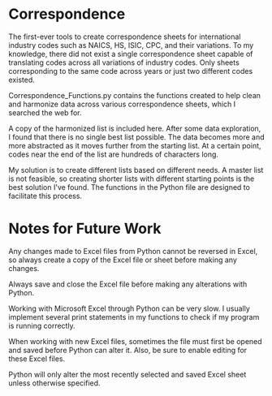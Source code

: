 # Correspondence
The first-ever tools to create correspondence sheets for international industry codes such as NAICS, HS, ISIC, CPC, and their variations. To my knowledge, there did not exist a single correspondence sheet capable of translating codes across all variations of industry codes. Only sheets corresponding to the same code across years or just two different codes existed.

Correspondence_Functions.py contains the functions created to help clean and harmonize data across various correspondence sheets, which I searched the web for.

A copy of the harmonized list is included here. After some data exploration, I found that there is no single best list possible. The data becomes more and more abstracted as it moves further from the starting list. At a certain point, codes near the end of the list are hundreds of characters long.

My solution is to create different lists based on different needs. A master list is not feasible, so creating shorter lists with different starting points is the best solution I've found. The functions in the Python file are designed to facilitate this process.

# Notes for Future Work

Any changes made to Excel files from Python cannot be reversed in Excel, so always create a copy of the Excel file or sheet before making any changes.

Always save and close the Excel file before making any alterations with Python.

Working with Microsoft Excel through Python can be very slow. I usually implement several print statements in my functions to check if my program is running correctly.

When working with new Excel files, sometimes the file must first be opened and saved before Python can alter it. Also, be sure to enable editing for these Excel files.

Python will only alter the most recently selected and saved Excel sheet unless otherwise specified.
